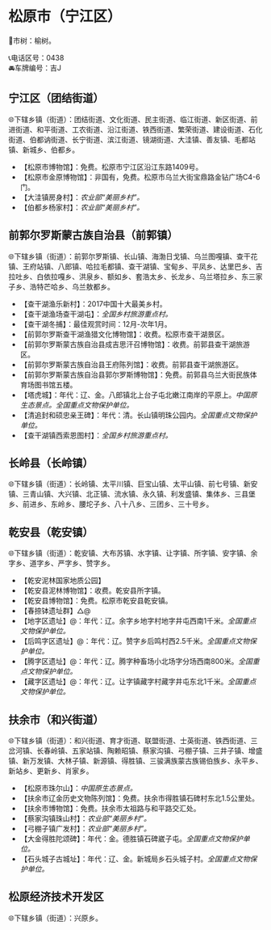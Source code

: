 # 松原市（宁江区）  
🌳市树：榆树。    
  
📞电话区号：0438  
🚘车牌编号：吉J  

## 宁江区（团结街道）  
🌐下辖乡镇（街道）：团结街道、文化街道、民主街道、临江街道、新区街道、前进街道、和平街道、工农街道、沿江街道、铁西街道、繁荣街道、建设街道、石化街道、伯都讷街道、长宁街道、滨江街道、镜湖街道、大洼镇、善友镇、毛都站镇、新城乡、伯都乡。    
  
* 【松原市博物馆】：免费。松原市宁江区沿江东路1409号。   
* 【松原市金原博物馆】：非国有，免费。松原市乌兰大街宝鼎路金钻广场C4-6门。   
* 【大洼镇房身村】：*农业部“美丽乡村”。*  
* 【伯都乡杨家村】：*农业部“美丽乡村”。*  

## 前郭尔罗斯蒙古族自治县（前郭镇）  
🌐下辖乡镇（街道）：前郭尔罗斯镇、长山镇、海渤日戈镇、乌兰图嘎镇、查干花镇、王府站镇、八郎镇、哈拉毛都镇、查干湖镇、宝甸乡、平凤乡、达里巴乡、吉拉吐乡、白依拉嘎乡、洪泉乡、额如乡、套浩太乡、长龙乡、乌兰塔拉乡、东三家子乡、浩特芒哈乡、乌兰敖都乡。    
  
* 【查干湖渔乐新村】：2017中国十大最美乡村。   
* 【查干湖渔场查干湖屯】：*全国乡村旅游重点村。*  
* 【查干湖冬捕】：最佳观赏时间：12月-次年1月。   
* 【前郭尔罗斯查干湖渔猎文化博物馆】：收费。松原市查干湖景区。   
* 【前郭尔罗斯蒙古族自治县成吉思汗召博物馆】：收费。前郭县查干湖旅游区。   
* 【前郭尔罗斯蒙古族自治县王府陈列馆】：收费。前郭县查干湖旅游区。   
* 【前郭尔罗斯蒙古族自治县郭尔罗斯博物馆】：免费。前郭县乌兰大街民族体育场图书馆五楼。   
* 【塔虎城】：年代：辽、金。八郎镇北上台子屯北嫩江南岸的平原上。*中国原生态景点。全国重点文物保护单位。*  
* 【清追封和硕忠亲王碑】：年代：清。长山镇明珠公园内。*全国重点文物保护单位。*  
* 【查干湖镇西索恩图村】：*全国乡村旅游重点村。*   

## 长岭县（长岭镇）  
🌐下辖乡镇（街道）：长岭镇、太平川镇、巨宝山镇、太平山镇、前七号镇、新安镇、三青山镇、大兴镇、北正镇、流水镇、永久镇、利发盛镇、集体乡、三县堡乡、前进乡、东岭乡、腰坨子乡、八十八乡、三团乡、三十号乡。    

## 乾安县（乾安镇）  
🌐下辖乡镇（街道）：乾安镇、大布苏镇、水字镇、让字镇、所字镇、安字镇、余字乡、道字乡、严字乡、赞字乡。    
  
* 【乾安泥林国家地质公园】  
* 【乾安县泥林博物馆】：收费。乾安县所字镇。   
* 【乾安县博物馆】：免费。松原市乾安县乾安镇。   
* 【春捺钵遗址群】△@
* 【地字区遗址】@：年代：辽。余字乡地字村地字井屯西南1千米。*全国重点文物保护单位。*  
* 【后鸣字区遗址】@：年代：辽。赞字乡后鸣村西2.5千米。*全国重点文物保护单位。*  
* 【腾字区遗址】@：年代：辽。腾字种畜场小北场字分场西南800米。*全国重点文物保护单位。*  
* 【藏字区遗址】@：年代：辽。让字镇藏字村藏字井屯东北1千米。*全国重点文物保护单位。*  

## 扶余市（和兴街道）  
🌐下辖乡镇（街道）：和兴街道、育才街道、联盟街道、士英街道、铁西街道、三岔河镇、长春岭镇、五家站镇、陶赖昭镇、蔡家沟镇、弓棚子镇、三井子镇、增盛镇、新万发镇、大林子镇、新源镇、得胜镇、三骏满族蒙古族锡伯族乡、永平乡、新站乡、更新乡、肖家乡。    
  
* 【松原市珠尔山】：*中国原生态景点。*  
* 【扶余市辽金历史文物陈列馆】：免费。扶余市得胜镇石碑村东北1.5公里处。   
* 【扶余市博物馆】：免费。扶余市太祖路与和平路交汇处。   
* 【蔡家沟镇珠山村】：*农业部“美丽乡村”。*  
* 【弓棚子镇广发村】：*农业部“美丽乡村”。*  
* 【大金得胜陀颂碑】：年代：金。德胜镇石碑崴子屯。*全国重点文物保护单位。*  
* 【石头城子古城址】：年代：辽、金。新城局乡石头城子村。*全国重点文物保护单位。*  

## 松原经济技术开发区  
🌐下辖乡镇（街道）：兴原乡。